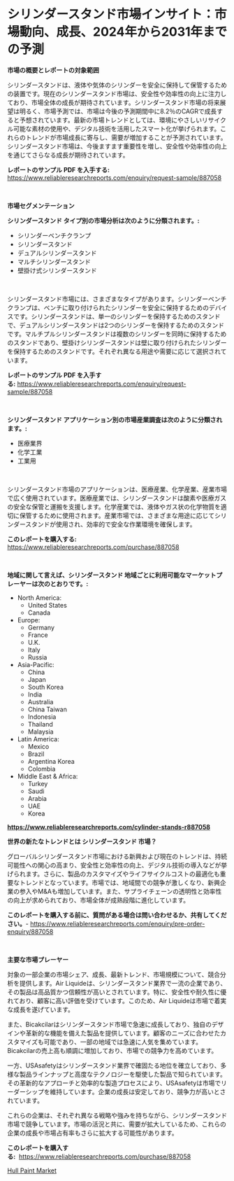 <p><h1>シリンダースタンド市場インサイト：市場動向、成長、2024年から2031年までの予測</h1></p><p><strong>市場の概要とレポートの対象範囲</strong></p>
<p><p>シリンダースタンドは、液体や気体のシリンダーを安全に保持して保管するための装置です。現在のシリンダースタンド市場は、安全性や効率性の向上に注力しており、市場全体の成長が期待されています。シリンダースタンド市場の将来展望は明るく、市場予測では、市場は今後の予測期間中に8.2％のCAGRで成長すると予想されています。最新の市場トレンドとしては、環境にやさしいリサイクル可能な素材の使用や、デジタル技術を活用したスマート化が挙げられます。これらのトレンドが市場成長に寄与し、需要が増加することが予測されています。シリンダースタンド市場は、今後ますます重要性を増し、安全性や効率性の向上を通じてさらなる成長が期待されています。</p></p>
<p><strong>レポートのサンプル PDF を入手する:</strong> <a href="https://www.reliableresearchreports.com/enquiry/request-sample/887058">https://www.reliableresearchreports.com/enquiry/request-sample/887058</a></p>
<p>&nbsp;</p>
<p><strong>市場セグメンテーション</strong></p>
<p><strong>シリンダースタンド タイプ別の市場分析は次のように分類されます。:</strong></p>
<p><ul><li>シリンダーベンチクランプ</li><li>シリンダースタンド</li><li>デュアルシリンダースタンド</li><li>マルチシリンダースタンド</li><li>壁掛け式シリンダースタンド</li></ul></p>
<p>&nbsp;</p>
<p><p>シリンダースタンド市場には、さまざまなタイプがあります。シリンダーベンチクランプは、ベンチに取り付けられたシリンダーを安全に保持するためのデバイスです。シリンダースタンドは、単一のシリンダーを保持するためのスタンドで、デュアルシリンダースタンドは2つのシリンダーを保持するためのスタンドです。マルチプルシリンダースタンドは複数のシリンダーを同時に保持するためのスタンドであり、壁掛けシリンダースタンドは壁に取り付けられたシリンダーを保持するためのスタンドです。それぞれ異なる用途や需要に応じて選択されています。</p></p>
<p><strong>レポートのサンプル PDF を入手する:</strong>&nbsp;<a href="https://www.reliableresearchreports.com/enquiry/request-sample/887058">https://www.reliableresearchreports.com/enquiry/request-sample/887058</a></p>
<p>&nbsp;</p>
<p><strong> シリンダースタンド アプリケーション別の市場産業調査は次のように分類されます。:</strong></p>
<p><ul><li>医療業界</li><li>化学工業</li><li>工業用</li></ul></p>
<p>&nbsp;</p>
<p><p>シリンダースタンド市場のアプリケーションは、医療産業、化学産業、産業市場で広く使用されています。医療産業では、シリンダースタンドは酸素や医療ガスの安全な保管と運搬を支援します。化学産業では、液体やガス状の化学物質を適切に保管するために使用されます。産業市場では、さまざまな用途に応じてシリンダースタンドが使用され、効率的で安全な作業環境を確保します。</p></p>
<p><strong>このレポートを購入する:</strong>&nbsp; <a href="https://www.reliableresearchreports.com/purchase/887058">https://www.reliableresearchreports.com/purchase/887058</a></p>
<p>&nbsp;</p>
<p><strong>地域に関して言えば、シリンダースタンド 地域ごとに利用可能なマーケットプレーヤーは次のとおりです。:</strong></p>
<p><ul>
    <li>
        North America:
        <ul>
            <li>United States</li>
            <li>Canada</li>
        </ul>
    </li>
    <li>
        Europe:
        <ul>
            <li>Germany</li>
            <li>France</li>
            <li>U.K.</li>
            <li>Italy</li>
            <li>Russia</li>
        </ul>
    </li>
    <li>
        Asia-Pacific:
        <ul>
            <li>China</li>
            <li>Japan</li>
            <li>South Korea</li>
            <li>India</li>
            <li>Australia</li>
            <li>China Taiwan</li>
            <li>Indonesia</li>
            <li>Thailand</li>
            <li>Malaysia</li>
        </ul>
    </li>
    <li>
        Latin America:
        <ul>
            <li>Mexico</li>
            <li>Brazil</li>
            <li>Argentina Korea</li>
            <li>Colombia</li>
        </ul>
    </li>
    <li>
        Middle East & Africa:
        <ul>
            <li>Turkey</li>
            <li>Saudi</li>
            <li>Arabia</li>
            <li>UAE</li>
            <li>Korea</li>
        </ul>
    </li>
    </ul></p>
<p><strong><a href="https://www.reliableresearchreports.com/cylinder-stands-r887058">https://www.reliableresearchreports.com/cylinder-stands-r887058</a></strong>&nbsp;</p>
<p><strong>世界の新たなトレンドとは シリンダースタンド 市場？</strong></p>
<p><p>グローバルシリンダースタンド市場における新興および現在のトレンドは、持続可能性への関心の高まり、安全性と効率性の向上、デジタル技術の導入などが挙げられます。さらに、製品のカスタマイズやライフサイクルコストの最適化も重要なトレンドとなっています。市場では、地域間での競争が激しくなり、新興企業の参入やM&Aも増加しています。また、サプライチェーンの透明性と効率性の向上が求められており、市場全体が成熟段階に進化しています。</p></p>
<p><strong>このレポートを購入する前に、質問がある場合は問い合わせるか、共有してください。</strong>- <a href="https://www.reliableresearchreports.com/enquiry/pre-order-enquiry/887058">https://www.reliableresearchreports.com/enquiry/pre-order-enquiry/887058</a></p>
<p>&nbsp;</p>
<p><strong>主要な市場プレーヤー</strong></p>
<p><p>対象の一部企業の市場シェア、成長、最新トレンド、市場規模について、競合分析を提供します。Air Liquideは、シリンダースタンド業界で一流の企業であり、その製品は高品質かつ信頼性が高いとされています。特に、安全性や耐久性に優れており、顧客に高い評価を受けています。このため、Air Liquideは市場で着実な成長を遂げています。</p><p>また、Bicakcilarはシリンダースタンド市場で急速に成長しており、独自のデザインや革新的な機能を備えた製品を提供しています。顧客のニーズに合わせたカスタマイズも可能であり、一部の地域では急速に人気を集めています。Bicakcilarの売上高も順調に増加しており、市場での競争力を高めています。</p><p>一方、USAsafetyはシリンダースタンド業界で確固たる地位を確立しており、多様な製品ラインナップと高度なテクノロジーを駆使した製品で知られています。その革新的なアプローチと効率的な製造プロセスにより、USAsafetyは市場でリーダーシップを維持しています。企業の成長は安定しており、競争力が高いとされています。</p><p>これらの企業は、それぞれ異なる戦略や強みを持ちながら、シリンダースタンド市場で競争しています。市場の活況と共に、需要が拡大しているため、これらの企業の成長や市場占有率もさらに拡大する可能性があります。</p></p>
<p><strong>このレポートを購入する:</strong>&nbsp;&nbsp;<a href="https://www.reliableresearchreports.com/purchase/887058">https://www.reliableresearchreports.com/purchase/887058</a></p>
<p><p><a href="https://silk-columnist-571.notion.site/Hull-Paint-Market-Research-Report-Reveals-The-Latest-Trends-And-Opportunities-of-this-Market-for-Per-40408a3d03ba42148eab34a529f8fed6">Hull Paint Market</a></p></p>